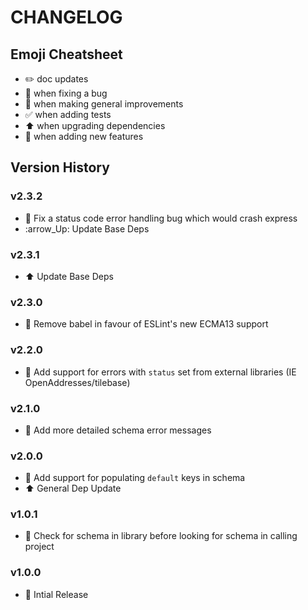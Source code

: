# CHANGELOG

## Emoji Cheatsheet
- :pencil2: doc updates
- :bug: when fixing a bug
- :rocket: when making general improvements
- :white_check_mark: when adding tests
- :arrow_up: when upgrading dependencies
- :tada: when adding new features

## Version History

### v2.3.2

- :bug: Fix a status code error handling bug which would crash express
- :arrow_Up: Update Base Deps

### v2.3.1

- :arrow_up: Update Base Deps

### v2.3.0

- :rocket: Remove babel in favour of ESLint's new ECMA13 support

### v2.2.0

- :tada: Add support for errors with `status` set from external libraries (IE OpenAddresses/tilebase)

### v2.1.0

- :tada: Add more detailed schema error messages

### v2.0.0

- :tada: Add support for populating `default` keys in schema
- :arrow_up: General Dep Update

### v1.0.1

- :bug: Check for schema in library before looking for schema in calling project

### v1.0.0

- :rocket: Intial Release

